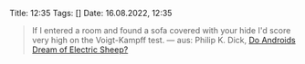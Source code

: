 Title: 12:35
Tags: []
Date: 16.08.2022, 12:35

> If I entered a room and found a sofa covered with your hide I'd score very high on the Voigt-Kampff test.
> — aus: Philip K. Dick, [Do Androids Dream of Electric Sheep?](https://en.wikipedia.org/wiki/Do_Androids_Dream_of_Electric_Sheep%3F)